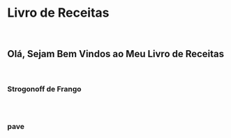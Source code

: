 <!DOCTYPE html>
<html lang="pt-br">
<head>
	<meta charset="utf-8"/>
	<meta content="width=device-width, initial-scale=1, maximum-scale=1" name="viewport">
	<link href="css/seu-stylesheet.css" rel="stylesheet"/>
	<script src="scripts/seu-script.js"></script>
</head>
<body>
 		<h1>Livro de Receitas</h1></br>
		<h2>Olá, Sejam Bem Vindos ao Meu Livro de Receitas</h2></br>
		<h3>Strogonoff de Frango<h3></br>
		<h3>pave<h3></br>
	
 
</body>
</html>
